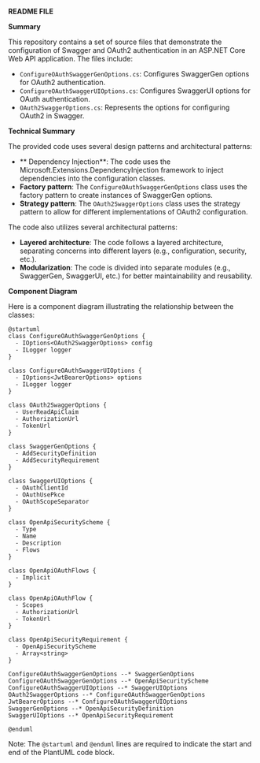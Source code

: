 **README FILE**

**Summary**

This repository contains a set of source files that demonstrate the configuration of Swagger and OAuth2 authentication in an ASP.NET Core Web API application. The files include:

* `ConfigureOAuthSwaggerGenOptions.cs`: Configures SwaggerGen options for OAuth2 authentication.
* `ConfigureOAuthSwaggerUIOptions.cs`: Configures SwaggerUI options for OAuth authentication.
* `OAuth2SwaggerOptions.cs`: Represents the options for configuring OAuth2 in Swagger.

**Technical Summary**

The provided code uses several design patterns and architectural patterns:

* ** Dependency Injection**: The code uses the Microsoft.Extensions.DependencyInjection framework to inject dependencies into the configuration classes.
* **Factory pattern**: The `ConfigureOAuthSwaggerGenOptions` class uses the factory pattern to create instances of SwaggerGen options.
* **Strategy pattern**: The `OAuth2SwaggerOptions` class uses the strategy pattern to allow for different implementations of OAuth2 configuration.

The code also utilizes several architectural patterns:

* **Layered architecture**: The code follows a layered architecture, separating concerns into different layers (e.g., configuration, security, etc.).
* **Modularization**: The code is divided into separate modules (e.g., SwaggerGen, SwaggerUI, etc.) for better maintainability and reusability.

**Component Diagram**

Here is a component diagram illustrating the relationship between the classes:
```plantuml
@startuml
class ConfigureOAuthSwaggerGenOptions {
  - IOptions<OAuth2SwaggerOptions> config
  - ILogger logger
}

class ConfigureOAuthSwaggerUIOptions {
  - IOptions<JwtBearerOptions> options
  - ILogger logger
}

class OAuth2SwaggerOptions {
  - UserReadApiClaim
  - AuthorizationUrl
  - TokenUrl
}

class SwaggerGenOptions {
  - AddSecurityDefinition
  - AddSecurityRequirement
}

class SwaggerUIOptions {
  - OAuthClientId
  - OAuthUsePkce
  - OAuthScopeSeparator
}

class OpenApiSecurityScheme {
  - Type
  - Name
  - Description
  - Flows
}

class OpenApiOAuthFlows {
  - Implicit
}

class OpenApiOAuthFlow {
  - Scopes
  - AuthorizationUrl
  - TokenUrl
}

class OpenApiSecurityRequirement {
  - OpenApiSecurityScheme
  - Array<string>
}

ConfigureOAuthSwaggerGenOptions --* SwaggerGenOptions
ConfigureOAuthSwaggerGenOptions --* OpenApiSecurityScheme
ConfigureOAuthSwaggerUIOptions --* SwaggerUIOptions
OAuth2SwaggerOptions --* ConfigureOAuthSwaggerGenOptions
JwtBearerOptions --* ConfigureOAuthSwaggerUIOptions
SwaggerGenOptions --* OpenApiSecurityDefinition
SwaggerUIOptions --* OpenApiSecurityRequirement

@enduml
```
Note: The `@startuml` and `@enduml` lines are required to indicate the start and end of the PlantUML code block.